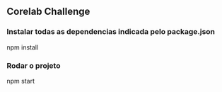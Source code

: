 ## Corelab Challenge

### Instalar todas as dependencias indicada pelo package.json
npm install

### Rodar o projeto
npm start